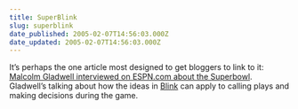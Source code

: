 ```yaml
---
title: SuperBlink
slug: superblink
date_published: 2005-02-07T14:56:03.000Z
date_updated: 2005-02-07T14:56:03.000Z
---
```


It’s perhaps the one article most designed to get bloggers to link to it: [Malcolm Gladwell interviewed on ESPN.com about the Superbowl](http://sports.espn.go.com/espn/page2/story?page=merron/050203). Gladwell’s talking about how the ideas in [Blink](http://www.amazon.com/exec/obidos/tg/detail/-/0316172324/2020-20/) can apply to calling plays and making decisions during the game.
